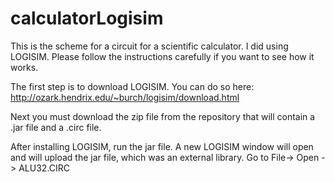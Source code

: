 calculatorLogisim
=================

This is the scheme for a circuit for a scientific calculator. I did using LOGISIM. Please follow the instructions carefully if you want to see how it works. 

The first step is to download LOGISIM. You can do so here: http://ozark.hendrix.edu/~burch/logisim/download.html

Next you must download the zip file from the repository that will contain a .jar file and a .circ file. 

After installing LOGISIM, run the jar file. A new LOGISIM window will open and will upload the jar file, which was 
an external library. Go to File-> Open -> ALU32.CIRC
